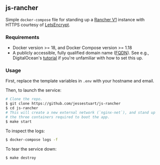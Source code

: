 ## js-rancher

Simple `docker-compose` file for standing up a [Rancher V1][rancher-url]
instance with HTTPS courtesy of [LetsEncrypt][letsencrypt-url].

### Requirements

* Docker version >= 18, and Docker Compose version >= 1.18
* A publicly accessible, fully qualified domain name ([FQDN][fqdn]). See e.g.,
  DigitalOcean's [tutorial][do-dns] if you're unfamiliar with how to set this
  up.

### Usage

First, replace the template variables in `.env` with your hostname and email.

Then, to launch the service:

```bash
# Clone the repo.
$ git clone https://github.com/jessestuart/js-rancher
$ cd js-rancher
# This will create a new external network (`nginx-net`), and stand up
# the three containers required to boot the app.
$ make start
```

To inspect the logs:

```bash
$ docker-compose logs -f
```

To tear the service down:

```bash
$ make destroy
```

[do-dns]: https://www.digitalocean.com/community/tutorials/how-to-set-up-a-host-name-with-digitalocean
[fqdn]: https://en.wikipedia.org/wiki/Fully_qualified_domain_name
[letsencrypt-url]: https://letsencrypt.org
[rancher-url]: https://rancher.com/rancher/
